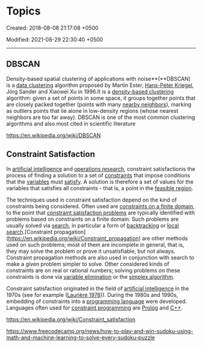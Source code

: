 # Topics

Created: 2018-08-08 21:17:08 +0500

Modified: 2021-08-29 22:30:40 +0500

---

## DBSCAN

Density-based spatial clustering of applications with noise**(**DBSCAN) is a [data clustering](https://en.wikipedia.org/wiki/Data_clustering) algorithm proposed by Martin Ester, [Hans-Peter Kriegel](https://en.wikipedia.org/wiki/Hans-Peter_Kriegel), Jörg Sander and Xiaowei Xu in 1996.It is a [density-based clustering](https://en.wikipedia.org/wiki/Cluster_analysis#Density-based_clustering) algorithm: given a set of points in some space, it groups together points that are closely packed together (points with many [nearby neighbors](https://en.wikipedia.org/wiki/Fixed-radius_near_neighbors)), marking as outliers points that lie alone in low-density regions (whose nearest neighbors are too far away). DBSCAN is one of the most common clustering algorithms and also most cited in scientific literature

<https://en.wikipedia.org/wiki/DBSCAN>

## Constraint Satisfaction

In [artificial intelligence](https://en.wikipedia.org/wiki/Artificial_intelligence) and [operations research](https://en.wikipedia.org/wiki/Operations_research), constraint satisfactionis the process of finding a solution to a set of [constraints](https://en.wikipedia.org/wiki/Constraint_(mathematics)) that impose conditions that the [variables](https://en.wikipedia.org/wiki/Variable_(mathematics)) must [satisfy](https://en.wikipedia.org/wiki/Satisfiability). A solution is therefore a set of values for the variables that satisfies all constraints - that is, a point in the [feasible region](https://en.wikipedia.org/wiki/Feasible_region).

The techniques used in constraint satisfaction depend on the kind of constraints being considered. Often used are [constraints on a finite domain](https://en.wikipedia.org/wiki/Finite_domain_constraint), to the point that [constraint satisfaction problems](https://en.wikipedia.org/wiki/Constraint_satisfaction_problem) are typically identified with problems based on constraints on a finite domain. Such problems are usually solved via [search](https://en.wikipedia.org/wiki/Search_algorithm), in particular a form of [backtracking](https://en.wikipedia.org/wiki/Backtracking) or [local search](https://en.wikipedia.org/wiki/Local_search_(constraint_satisfaction)).[Constraint propagation](https://en.wikipedia.org/wiki/Constraint_propagation) are other methods used on such problems; most of them are incomplete in general, that is, they may solve the problem or prove it unsatisfiable, but not always. Constraint propagation methods are also used in conjunction with search to make a given problem simpler to solve. Other considered kinds of constraints are on real or rational numbers; solving problems on these constraints is done via [variable elimination](https://en.wikipedia.org/wiki/Variable_elimination) or the [simplex algorithm](https://en.wikipedia.org/wiki/Simplex_algorithm).

Constraint satisfaction originated in the field of [artificial intelligence](https://en.wikipedia.org/wiki/Artificial_intelligence) in the 1970s (see for example ([Laurière 1978](https://en.wikipedia.org/wiki/Constraint_satisfaction#CITEREFLauri%C3%A8re1978))). During the 1980s and 1990s, embedding of constraints into a [programming language](https://en.wikipedia.org/wiki/Programming_language) were developed. Languages often used for [constraint programming](https://en.wikipedia.org/wiki/Constraint_programming) are [Prolog](https://en.wikipedia.org/wiki/Prolog) and [C++](https://en.wikipedia.org/wiki/C%2B%2B).

<https://en.wikipedia.org/wiki/Constraint_satisfaction>

<https://www.freecodecamp.org/news/how-to-play-and-win-sudoku-using-math-and-machine-learning-to-solve-every-sudoku-puzzle>
